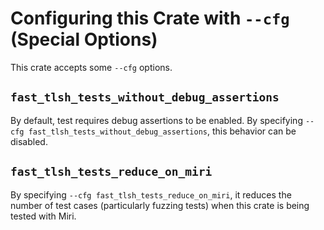 # Configuring this Crate with `--cfg` (Special Options)

This crate accepts some `--cfg` options.

## `fast_tlsh_tests_without_debug_assertions`

By default, test requires debug assertions to be enabled.  By specifying
`--cfg fast_tlsh_tests_without_debug_assertions`, this behavior can be disabled.

## `fast_tlsh_tests_reduce_on_miri`

By specifying `--cfg fast_tlsh_tests_reduce_on_miri`, it reduces the number of
test cases (particularly fuzzing tests) when this crate is being tested with
Miri.
